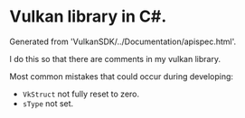 ﻿# Vulkan library in C#.
Generated from  'VulkanSDK/../Documentation/apispec.html'.

I do this so that there are comments in my vulkan library.

Most common mistakes that could occur during developing:

* `VkStruct` not fully reset to zero.
* `sType` not set.